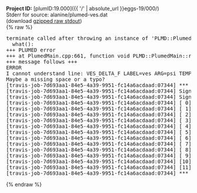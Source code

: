 **Project ID:** [plumID:19.000]({{ '/' | absolute_url }}eggs-19/000/)  
Stderr for source:  alanine/plumed-ves.dat   
(download [gzipped raw stdout](plumed-ves.dat.plumed.stdout.txt.gz))  
{% raw %}
<pre>
terminate called after throwing an instance of 'PLMD::Plumed::ExceptionError'
  what():  
+++ PLUMED error
+++ at PlumedMain.cpp:661, function void PLMD::PlumedMain::readInputWords(const std::vector<std::__cxx11::basic_string<char> >&)
+++ message follows +++
ERROR
I cannot understand line: VES_DELTA_F LABEL=ves ARG=psi TEMP=300.0 FILE_F0=fesB.data FILE_F1=fesA.data BIASFACTOR=10.0 AV_STRIDE=500 M_STEP=0.05 PRINT_STRIDE=100 ALPHA_FILE=Alpha.data
Maybe a missing space or a typo?
[travis-job-7d693aa1-84e5-4a39-9951-fc14a6acdaad:07344] *** Process received signal ***
[travis-job-7d693aa1-84e5-4a39-9951-fc14a6acdaad:07344] Signal: Aborted (6)
[travis-job-7d693aa1-84e5-4a39-9951-fc14a6acdaad:07344] Signal code:  (-6)
[travis-job-7d693aa1-84e5-4a39-9951-fc14a6acdaad:07344] [ 0] /lib/x86_64-linux-gnu/libc.so.6(+0x354b0)[0x7fa493edc4b0]
[travis-job-7d693aa1-84e5-4a39-9951-fc14a6acdaad:07344] [ 1] /lib/x86_64-linux-gnu/libc.so.6(gsignal+0x38)[0x7fa493edc428]
[travis-job-7d693aa1-84e5-4a39-9951-fc14a6acdaad:07344] [ 2] /lib/x86_64-linux-gnu/libc.so.6(abort+0x16a)[0x7fa493ede02a]
[travis-job-7d693aa1-84e5-4a39-9951-fc14a6acdaad:07344] [ 3] /usr/lib/x86_64-linux-gnu/libstdc++.so.6(_ZN9__gnu_cxx27__verbose_terminate_handlerEv+0x16d)[0x7fa49451684d]
[travis-job-7d693aa1-84e5-4a39-9951-fc14a6acdaad:07344] [ 4] /usr/lib/x86_64-linux-gnu/libstdc++.so.6(+0x8d6b6)[0x7fa4945146b6]
[travis-job-7d693aa1-84e5-4a39-9951-fc14a6acdaad:07344] [ 5] /usr/lib/x86_64-linux-gnu/libstdc++.so.6(+0x8d701)[0x7fa494514701]
[travis-job-7d693aa1-84e5-4a39-9951-fc14a6acdaad:07344] [ 6] /usr/lib/x86_64-linux-gnu/libstdc++.so.6(+0x8d919)[0x7fa494514919]
[travis-job-7d693aa1-84e5-4a39-9951-fc14a6acdaad:07344] [ 7] plumed[0x40ec95]
[travis-job-7d693aa1-84e5-4a39-9951-fc14a6acdaad:07344] [ 8] plumed[0x40f092]
[travis-job-7d693aa1-84e5-4a39-9951-fc14a6acdaad:07344] [ 9] plumed[0x409fe0]
[travis-job-7d693aa1-84e5-4a39-9951-fc14a6acdaad:07344] [10] /lib/x86_64-linux-gnu/libc.so.6(__libc_start_main+0xf0)[0x7fa493ec7830]
[travis-job-7d693aa1-84e5-4a39-9951-fc14a6acdaad:07344] [11] plumed[0x40a0a9]
[travis-job-7d693aa1-84e5-4a39-9951-fc14a6acdaad:07344] *** End of error message ***
</pre>
{% endraw %}
